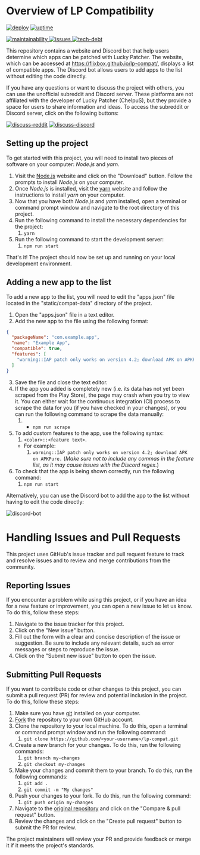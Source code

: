 # Overview of LP Compatibility
[![deploy](https://github.com/Flixbox/lp-compat/actions/workflows/deploy.yml/badge.svg)](https://github.com/Flixbox/lp-compat/actions/workflows/deploy.yml)
[![uptime](https://img.shields.io/uptimerobot/ratio/m792717344-6d627ad71592aa371175f9d6?style=flat&logo=github)](https://stats.uptimerobot.com/kPYMYIk88k)

[![maintainability](https://img.shields.io/codeclimate/maintainability/Flixbox/lp-compat?style=flat&logo=code%20climate)
![issues](https://img.shields.io/codeclimate/issues/Flixbox/lp-compat?style=flat&logo=code%20climate)
![tech-debt](https://img.shields.io/codeclimate/tech-debt/Flixbox/lp-compat?style=flat&logo=code%20climate)
](https://codeclimate.com/github/Flixbox/lp-compat)

This repository contains a website and Discord bot that help users determine which apps can be patched with Lucky Patcher. The website, which can be accessed at https://flixbox.github.io/lp-compat/, displays a list of compatible apps. The Discord bot allows users to add apps to the list without editing the code directly.

If you have any questions or want to discuss the project with others, you can use the unofficial subreddit and Discord server. These platforms are not affiliated with the developer of Lucky Patcher (ChelpuS), but they provide a space for users to share information and ideas. To access the subreddit or Discord server, click on the following buttons:

[![discuss-reddit](https://img.shields.io/static/v1?label=Discuss&message=on%20Reddit&color=FF4500&style=flat&logo=reddit)](https://www.reddit.com/r/luckypatcher/)
[![discuss-discord](https://img.shields.io/static/v1?label=Discuss&message=on%20Discord&color=7289DA&style=flat&logo=discord)](https://discord.gg/RS5ddYf7mw)


## Setting up the project
To get started with this project, you will need to install two pieces of software on your computer: *Node.js* and *yarn*.

1. Visit the [Node.js](https://nodejs.org/) website and click on the "Download" button. Follow the prompts to install *Node.js* on your computer.
2. Once *Node.js* is installed, visit the [yarn](https://yarnpkg.com/) website and follow the instructions to install *yarn* on your computer.
3. Now that you have both *Node.js* and *yarn* installed, open a terminal or command prompt window and navigate to the root directory of this project.
4. Run the following command to install the necessary dependencies for the project:
   1. ``yarn``
5. Run the following command to start the development server:
   1. ``npm run start``

That's it! The project should now be set up and running on your local development environment.

## Adding a new app to the list
To add a new app to the list, you will need to edit the "apps.json" file located in the "static/compat-data" directory of the project.

1. Open the "apps.json" file in a text editor.
2. Add the new app to the file using the following format:
```json
{
  "packageName": "com.example.app",
  "name": "Example App",
  "compatible": true,
  "features": [
    "warning::IAP patch only works on version 4.2; download APK on APKPure"
  ]
}
```
3. Save the file and close the text editor.
4. If the app you added is completely new (i.e. its data has not yet been scraped from the Play Store), the page may crash when you try to view it. You can either wait for the continuous integration (CI) process to scrape the data for you (if you have checked in your changes), or you can run the following command to scrape the data manually:
   1. - ``npm run scrape``
5. To add custom features to the app, use the following syntax: 
   1. ``<color>::<feature text>``. 
     - For example:
       1. ``warning::IAP patch only works on version 4.2; download APK on APKPure.`` (*Make sure not to include any commas in the feature list, as it may cause issues with the Discord regex.*)
6. To check that the app is being shown correctly, run the following command:
   1. ``npm run start``

Alternatively, you can use the Discord bot to add the app to the list without having to edit the code directly:

![discord-bot](https://img.shields.io/static/v1?label=Discord%20bot%20on&message=Railway&color=blueviolet&style=flat&logo=railway)

# Handling Issues and Pull Requests
This project uses GitHub's issue tracker and pull request feature to track and resolve issues and to review and merge contributions from the community.

## Reporting Issues
If you encounter a problem while using this project, or if you have an idea for a new feature or improvement, you can open a new issue to let us know. To do this, follow these steps:

1. Navigate to the issue tracker for this project.
2. Click on the "New issue" button.
3. Fill out the form with a clear and concise description of the issue or suggestion. Be sure to include any relevant details, such as error messages or steps to reproduce the issue.
4. Click on the "Submit new issue" button to open the issue.

## Submitting Pull Requests
If you want to contribute code or other changes to this project, you can submit a pull request (PR) for review and potential inclusion in the project. To do this, follow these steps:

1. Make sure you have [git](https://git-scm.com/) installed on your computer.
2. [Fork](https://help.github.com/en/github/getting-started-with-github/fork-a-repo) the repository to your own GitHub account.
3. Clone the repository to your local machine. To do this, open a terminal or command prompt window and run the following command:
   1. ``git clone https://github.com/<your-username>/lp-compat.git``
4. Create a new branch for your changes. To do this, run the following commands:
   1. ``git branch my-changes``
   2. ``git checkout my-changes``
5. Make your changes and commit them to your branch. To do this, run the following commands:
   1. ``git add .``
   2. ``git commit -m "My changes"``
6. Push your changes to your fork. To do this, run the following command:
   1. ``git push origin my-changes``
7. Navigate to the [original repository](https://github.com/Flixbox/lp-compat) and click on the "Compare & pull request" button.
8. Review the changes and click on the "Create pull request" button to submit the PR for review.

The project maintainers will review your PR and provide feedback or merge it if it meets the project's standards.

